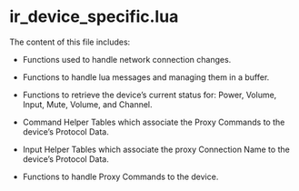 # ir\_device\_specific.lua

The content of this file includes:

- Functions used to handle network connection changes.

- Functions to handle lua messages and managing them in a buffer.

- Functions to retrieve the device’s current status for: Power, Volume, Input, Mute, Volume, and Channel.

- Command Helper Tables which associate the Proxy Commands to the device’s Protocol Data.

- Input Helper Tables which associate the proxy Connection Name to the device’s Protocol Data.

- Functions to handle Proxy Commands to the device.

